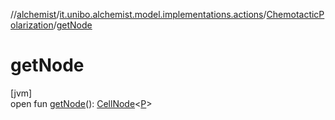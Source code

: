 //[alchemist](../../../index.md)/[it.unibo.alchemist.model.implementations.actions](../index.md)/[ChemotacticPolarization](index.md)/[getNode](get-node.md)

# getNode

[jvm]\
open fun [getNode](get-node.md)(): [CellNode](../../it.unibo.alchemist.model.interfaces/-cell-node/index.md)<[P](../../it.unibo.alchemist.model.implementations.reactions/-biochemical-reaction-builder/index.md)>
